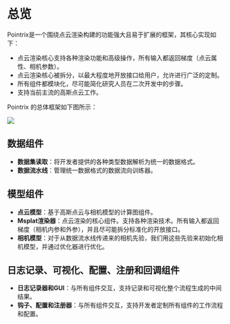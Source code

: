 # 总览

Pointrix是一个围绕点云渲染构建的功能强大且易于扩展的框架，其核心实现如下：

- 点云渲染核心支持各种渲染功能和高级操作，所有输入都返回梯度（点云属性、相机参数）。
- 点云渲染核心被拆分，以最大程度地开放接口给用户，允许进行广泛的定制。
- 所有组件都模块化，尽可能简化研究人员在二次开发中的步骤。
- 支持当前主流的高斯点云工作。

Pointrix 的总体框架如下图所示：

![](../../images/framework_new.png)

## 数据组件
- **数据集读取**：将开发者提供的各种类型数据解析为统一的数据格式。
- **数据流水线**：管理统一数据格式的数据流向训练器。

## 模型组件
- **点云模型**：基于高斯点云与相机模型的计算图组件。
- **Msplat渲染器**：点云渲染的核心组件。支持各种渲染技术。所有输入都返回梯度（相机内参和外参），并且尽可能拆分标准化的开放接口。
- **相机模型**：对于从数据流水线传递来的相机先验，我们用这些先验来初始化相机模型，并通过优化器进行优化。

## 日志记录、可视化、配置、注册和回调组件
- **日志记录器和GUI**：与所有组件交互，支持记录和可视化整个流程生成的中间结果。
- **钩子、配置和注册器**：与所有组件交互，支持开发者定制所有组件的工作流程和配置。